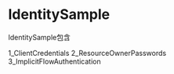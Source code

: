 # IdentitySample

IdentitySample包含

1_ClientCredentials
2_ResourceOwnerPasswords
3_ImplicitFlowAuthentication
